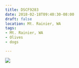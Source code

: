 ```yaml
---
title: DSCF9283
date: 2018-02-18T09:40:30-08:00
draft: false
location: Mt. Rainier, WA
tags:
- Mt. Rainier, WA
- Olives
- dogs

---
```

![](https://d17enza3bfujl8.cloudfront.net/DSCF9283.jpg)
